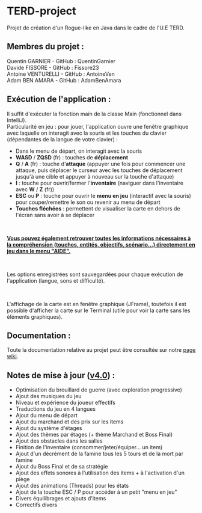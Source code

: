 # TERD-project
Projet de création d'un Rogue-like en Java dans le cadre de l'U.E TERD.


## Membres du projet : 
Quentin GARNIER - GitHub : QuentinGarnier  
Davide FISSORE - GitHub : Fissore23  
Antoine VENTURELLI - GitHub : AntoineVen  
Adam BEN AMARA - GitHub : AdamBenAmara  


## Exécution de l'application :
Il suffit d'exécuter la fonction main de la classe Main (fonctionnel dans IntelliJ).  
Particularité en jeu : pour jouer, l'application ouvre une fenêtre graphique avec laquelle on interagit avec la souris et les touches du clavier (dépendantes de la langue de votre clavier) :  
- Dans le menu de départ, on interagit avec la souris  
- **WASD** / **ZQSD** (fr) : touches de **déplacement**  
- **Q** / **A** (fr) : touche d'**attaque** (appuyer une fois pour commencer une attaque, puis déplacer le curseur avec les touches de déplacement jusqu'à une cible et appuyer à nouveau sur la touche d'attaque)  
- **I** : touche pour ouvrir/fermer l'**inventaire** (naviguer dans l'inventaire avec **W** / **Z** (fr))  
- **ESC** ou **P** : touche pour ouvrir le **menu en jeu** (interactif avec la souris) pour couper/remettre le son ou revenir au menu de départ  
- **Touches fléchées** : permettent de visualiser la carte en dehors de l'écran sans avoir à se déplacer  
<br /> 

<ins>**Vous pouvez également retrouver toutes les informations nécessaires à la compréhension (touches, entités, objectifs, scénario...) directement en jeu dans le menu "AIDE".**</ins>  

<br /> 

Les options enregistrées sont sauvegardées pour chaque exécution de l'application (langue, sons et difficulté).  

<br />

L'affichage de la carte est en fenêtre graphique (JFrame), toutefois il est possible d'afficher la carte sur le Terminal (utile pour voir la carte sans les éléments graphiques).


## Documentation :
Toute la documentation relative au projet peut être consultée sur notre [page wiki](https://github.com/QuentinGarnier/TERD-project/wiki).  


## Notes de mise à jour ([v4.0](https://github.com/QuentinGarnier/TERD-project/wiki/Version-4.0)) :

- Optimisation du brouillard de guerre (avec exploration progressive)
- Ajout des musiques du jeu
- Niveau et expérience du joueur effectifs
- Traductions du jeu en 4 langues
- Ajout du menu de départ
- Ajout du marchand et des prix sur les items
- Ajout du système d'étages
- Ajout des thèmes par étages (+ thème Marchand et Boss Final)
- Ajout des obstacles dans les salles
- Finition de l'inventaire (consommer/jeter/équiper… un item)
- Ajout d'un décrément de la famine tous les 5 tours et de la mort par famine
- Ajout du Boss Final et de sa stratégie
- Ajout des effets sonores à l'utilisation des items + à l'activation d'un piège
- Ajout des animations (Threads) pour les états
- Ajout de la touche ESC / P pour accéder à un petit "menu en jeu"
- Divers équilibrages et ajouts d'items
- Correctifs divers
